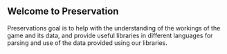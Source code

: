 ## Welcome to Preservation

Preservations goal is to help with the understanding of the workings of the game and its data, and provide useful libraries in different languages for parsing and use of the data provided using our libraries.
